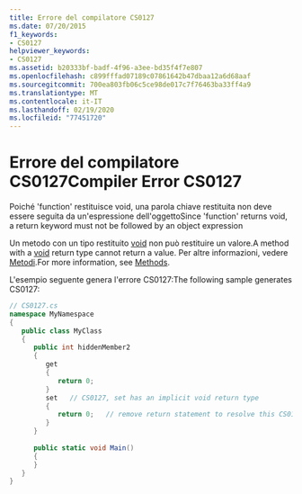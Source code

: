 ```yaml
---
title: Errore del compilatore CS0127
ms.date: 07/20/2015
f1_keywords:
- CS0127
helpviewer_keywords:
- CS0127
ms.assetid: b20333bf-badf-4f96-a3ee-bd35f4f7e807
ms.openlocfilehash: c899fffad07189c07861642b47dbaa12a6d68aaf
ms.sourcegitcommit: 700ea803fb06c5ce98de017c7f76463ba33ff4a9
ms.translationtype: MT
ms.contentlocale: it-IT
ms.lasthandoff: 02/19/2020
ms.locfileid: "77451720"
---
```

# <a name="compiler-error-cs0127"></a><span data-ttu-id="2e711-102">Errore del compilatore CS0127</span><span class="sxs-lookup"><span data-stu-id="2e711-102">Compiler Error CS0127</span></span>
<span data-ttu-id="2e711-103">Poiché 'function' restituisce void, una parola chiave restituita non deve essere seguita da un'espressione dell'oggetto</span><span class="sxs-lookup"><span data-stu-id="2e711-103">Since 'function' returns void, a return keyword must not be followed by an object expression</span></span>  
  
 <span data-ttu-id="2e711-104">Un metodo con un tipo restituito [void](../language-reference/builtin-types/void.md) non può restituire un valore.</span><span class="sxs-lookup"><span data-stu-id="2e711-104">A method with a [void](../language-reference/builtin-types/void.md) return type cannot return a value.</span></span> <span data-ttu-id="2e711-105">Per altre informazioni, vedere [Metodi](../programming-guide/classes-and-structs/methods.md).</span><span class="sxs-lookup"><span data-stu-id="2e711-105">For more information, see [Methods](../programming-guide/classes-and-structs/methods.md).</span></span>  
  
 <span data-ttu-id="2e711-106">L'esempio seguente genera l'errore CS0127:</span><span class="sxs-lookup"><span data-stu-id="2e711-106">The following sample generates CS0127:</span></span>  
  
```csharp  
// CS0127.cs  
namespace MyNamespace  
{  
   public class MyClass  
   {  
      public int hiddenMember2  
      {  
         get  
         {  
            return 0;  
         }  
         set   // CS0127, set has an implicit void return type  
         {  
            return 0;   // remove return statement to resolve this CS0127  
         }  
      }  
  
      public static void Main()  
      {  
      }  
   }  
}  
```
